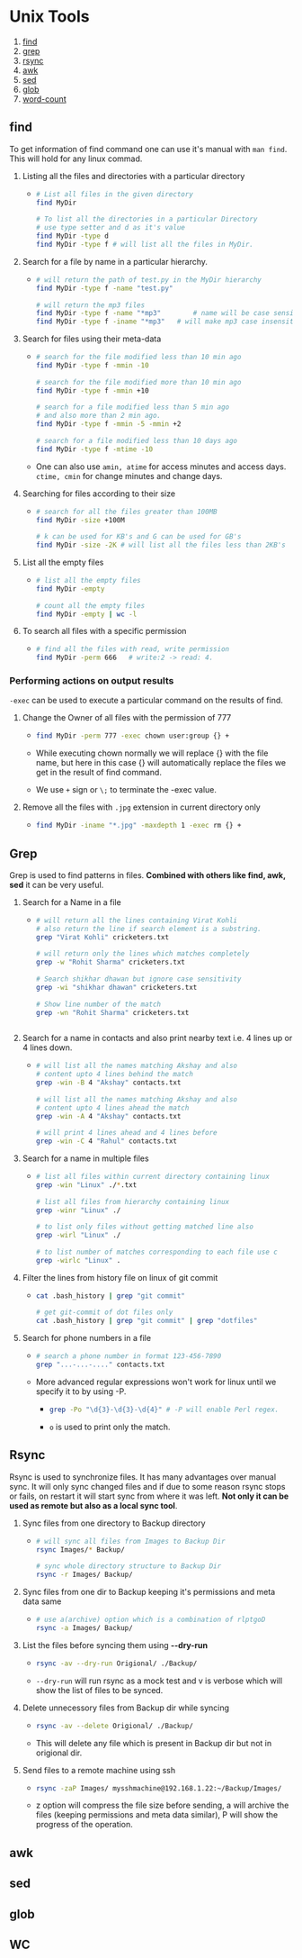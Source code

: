 # Unix Tools

1. [find](#find)
2. [grep](#grep)
3. [rsync](#Rsync)
4. [awk](#awk)
5. [sed](#sed)
6. [glob](#glob)
7. [word-count](#WC)

## find

To get information of find command one can use it's manual with `man find`. This will hold for any linux commad.

1. Listing all the files and directories with a particular directory

   - ```bash
     # List all files in the given directory
     find MyDir
    
     # To list all the directories in a particular Directory
     # use type setter and d as it's value
     find MyDir -type d
     find MyDir -type f	# will list all the files in MyDir.
     ```

2. Search for a file by name in a particular hierarchy.

   - ```bash
     # will return the path of test.py in the MyDir hierarchy
     find MyDir -type f -name "test.py"
    
     # will return the mp3 files
     find MyDir -type f -name "*mp3"		# name will be case sensitive.
     find MyDir -type f -iname "*mp3"	# will make mp3 case insensitive.
     ```

3. Search for files using their meta-data

   - ```bash
     # search for the file modified less than 10 min ago
     find MyDir -type f -mmin -10
    
     # search for the file modified more than 10 min ago
     find MyDir -type f -mmin +10
    
     # search for a file modified less than 5 min ago
     # and also more than 2 min ago.
     find MyDir -type f -mmin -5 -mmin +2
    
     # search for a file modified less than 10 days ago
     find MyDir -type f -mtime -10
     ```

   - One can also use `amin, atime` for access minutes and access days. `ctime, cmin` for change minutes and change days.

4. Searching for files according to their size

   - ```bash
     # search for all the files greater than 100MB
     find MyDir -size +100M
    
     # k can be used for KB's and G can be used for GB's
     find MyDir -size -2K # will list all the files less than 2KB's
     ```

5. List all the empty files

   - ```bash
     # list all the empty files
     find MyDir -empty
    
     # count all the empty files
     find MyDir -empty | wc -l
     ```

6. To search all files with a specific permission

   - ```bash
     # find all the files with read, write permission
     find MyDir -perm 666	# write:2 -> read: 4.
     ```

### Performing actions on output results

`-exec` can be used to execute a particular command on the results of find.

1. Change the Owner of all files with the permission of 777

   - ```bash
     find MyDir -perm 777 -exec chown user:group {} +
     ```

   - While executing chown normally we will replace {} with the file name, but here in this case {} will automatically replace the files we get in the result of find command.

   - We use `+` sign or `\;` to terminate the -exec value.

2. Remove all the files with `.jpg` extension in current directory only

   - ```bash
     find MyDir -iname "*.jpg" -maxdepth 1 -exec rm {} +
     ```

## Grep

Grep is used to find patterns in files. **Combined with others like find, awk, sed** it can be very useful.

1. Search for a Name in a file

   - ```bash
     # will return all the lines containing Virat Kohli
     # also return the line if search element is a substring.
     grep "Virat Kohli" cricketers.txt
    
     # will return only the lines which matches completely
     grep -w "Rohit Sharma" cricketers.txt
    
     # Search shikhar dhawan but ignore case sensitivity
     grep -wi "shikhar dhawan" cricketers.txt
    
     # Show line number of the match
     grep -wn "Rohit Sharma" cricketers.txt
    
     ```

2. Search for a name in contacts and also print nearby text i.e. 4 lines up or 4 lines down.

   - ```bash
     # will list all the names matching Akshay and also
     # content upto 4 lines behind the match
     grep -win -B 4 "Akshay" contacts.txt
    
     # will list all the names matching Akshay and also
     # content upto 4 lines ahead the match
     grep -win -A 4 "Akshay" contacts.txt
    
     # will print 4 lines ahead and 4 lines before
     grep -win -C 4 "Rahul" contacts.txt
     ```

3. Search for a name in multiple files

   - ```bash
     # list all files within current directory containing linux
     grep -win "Linux" ./*.txt
    
     # list all files from hierarchy containing linux
     grep -winr "Linux" ./
    
     # to list only files without getting matched line also
     grep -wirl "Linux" ./
    
     # to list number of matches corresponding to each file use c
     grep -wirlc "Linux" .
     ```

4. Filter the lines from history file on linux of git commit

   - ```bash
     cat .bash_history | grep "git commit"
    
     # get git-commit of dot files only
     cat .bash_history | grep "git commit" | grep "dotfiles"
     ```

5. Search for phone numbers in a file

   - ```bash
     # search a phone number in format 123-456-7890
     grep "...-...-...." contacts.txt
     ```

   - More advanced regular expressions won't work for linux until we specify it to by using -P.

     - ```bash
       grep -Po "\d{3}-\d{3}-\d{4}" # -P will enable Perl regex.
       ```

     - `o` is used to print only the match.

## Rsync

Rsync is used to synchronize files. It has many advantages over manual sync. It will only sync changed files and if due to some reason rsync stops or fails, on restart it will start sync from where it was left. **Not only it can be used as remote but also as a local sync tool**.

1. Sync files from one directory to Backup directory

   - ```bash
     # will sync all files from Images to Backup Dir
     rsync Images/* Backup/
    
     # sync whole directory structure to Backup Dir
     rsync -r Images/ Backup/
     ```

2. Sync files from one dir to Backup keeping it's permissions and meta data same

   - ```bash
     # use a(archive) option which is a combination of rlptgoD
     rsync -a Images/ Backup/
     ```

3. List the files before syncing them using **--dry-run**

   - ```bash
     rsync -av --dry-run Origional/ ./Backup/
     ```

   - `--dry-run` will run rsync as a mock test and v is verbose which will show the list of files to be synced.

4. Delete unnecessory files from Backup dir while syncing

   - ```bash
     rsync -av --delete Origional/ ./Backup/
     ```

   - This will delete any file which is present in Backup dir but not in origional dir.

5. Send files to a remote machine using ssh

   - ```bash
     rsync -zaP Images/ mysshmachine@192.168.1.22:~/Backup/Images/
     ```

   - z option will compress the file size before sending, a will archive the files (keeping permissions and meta data similar), P will show the progress of the operation.

## awk

## sed

## glob

## WC

